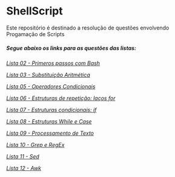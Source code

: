 # ShellScript   
Este repositório é destinado a resolução de questões envolvendo Progamação de Scripts


##### Segue abaixo os links para as questões das listas:
*[Lista 02 - Primeros passos com Bash](https://github.com/Jefferson-LFS/Questoes-ShellScript/tree/main/Lista%2002)*

*[Lista 03 - Substituição Aritmética](https://github.com/Jefferson-LFS/Questoes-ShellScript/tree/main/Lista%2003)*

*[Lista 05 - Operadores Condicionais](https://github.com/Jefferson-LFS/Questoes-ShellScript/tree/main/Lista%2005)*

*[Lista 06 - Estruturas de repetição: laços for](https://github.com/Jefferson-LFS/Questoes-ShellScript/tree/main/Lista%2006)*

*[Lista 07 - Estruturas condicionais: if](https://github.com/Jefferson-LFS/Questoes-ShellScript/tree/main/Lista%2007)*

*[Lista 08 - Estruturas While e Case](https://github.com/Jefferson-LFS/Questoes-ShellScript/tree/main/Lista%2008)*

*[Lista 09 - Processamento de Texto](https://github.com/Jefferson-LFS/Questoes-ShellScript/tree/main/Lista%2009)*

*[Lista 10 - Grep e RegEx](https://github.com/Jefferson-LFS/Questoes-ShellScript/tree/main/Lista%2010)*

*[Lista 11 - Sed](https://github.com/Jefferson-LFS/Questoes-ShellScript/tree/main/Lista%2011)*

*[Lista 12 - Awk](https://github.com/Jefferson-LFS/Questoes-ShellScript/tree/main/Lista%2012)*

